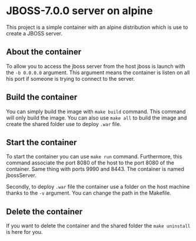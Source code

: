 # JBOSS-7.0.0 server on alpine

This project is a simple container with an alpine distribution which is use to create a JBOSS server.

## About the container

To allow you to access the jboss server from the host jboss is launch with the `-b 0.0.0.0` argument. This argument means the container is listen on all his port if someone is trying to connect to the server.

## Build the container

You can simply build the image with `make build` command. This command will only build the image. You can also use `make all` to build the image and create the shared folder use to deploy `.war` file.

## Start the container

To start the container you can use `make run` command. Furthermore, this command associate the port 8080 of the host to the port 8080 of the container. Same thing with ports 9990 and 8443. The container is named jbossServer.

Secondly, to deploy `.war` file the container use a folder on the host machine thanks to the `-v` argument. You can change the path in the Makefile.

## Delete the container

If you want to delete the container and the shared folder the `make uninstall` is here for you.
